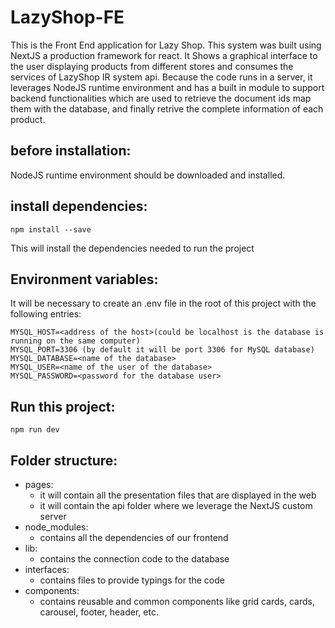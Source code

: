 # LazyShop-FE
This is the Front End application for Lazy Shop. This system was built using NextJS a production framework for react. It
Shows a graphical interface to the user displaying products from different stores and consumes the services of LazyShop IR system api. Because the code runs in a server, it leverages NodeJS runtime environment and has a built in module to support backend functionalities which are used to retrieve the document ids map them with the database, and finally retrive the complete information of each product.

## before installation:
NodeJS runtime environment should be downloaded and installed. 

## install dependencies:
```
npm install --save
```
This will install the dependencies needed to run the project

## Environment variables:
It will be necessary to create an .env file in the root of this project with the following entries:
```
MYSQL_HOST=<address of the host>(could be localhost is the database is running on the same computer)
MYSQL_PORT=3306 (by default it will be port 3306 for MySQL database)
MYSQL_DATABASE=<name of the database>
MYSQL_USER=<name of the user of the database>
MYSQL_PASSWORD=<password for the database user>
```

## Run this project:
```
npm run dev
```

## Folder structure:
- pages: 
  - it will contain all the presentation files that are displayed in the web
  - it will contain the api folder where we leverage the NextJS custom server 
- node_modules:
  - contains all the dependencies of our frontend
- lib:
  - contains the connection code to the database
- interfaces:
  - contains files to provide typings for the code
- components:
  - contains reusable and common components like grid cards, cards, carousel, footer, header, etc.
